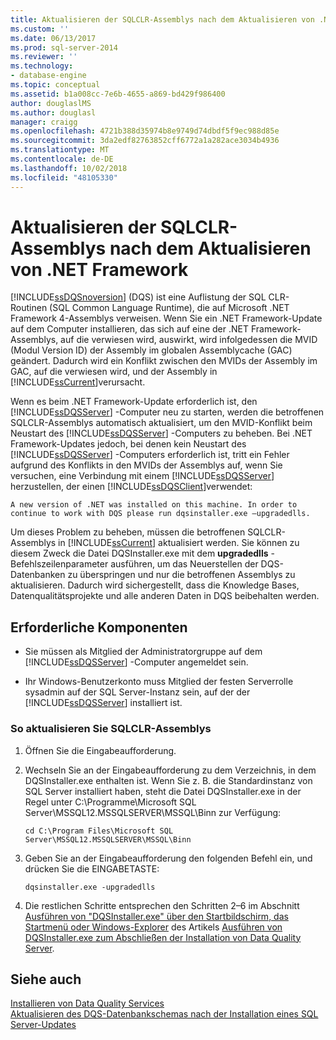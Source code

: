 ```yaml
---
title: Aktualisieren der SQLCLR-Assemblys nach dem Aktualisieren von .NET Framework | Microsoft-Dokumentation
ms.custom: ''
ms.date: 06/13/2017
ms.prod: sql-server-2014
ms.reviewer: ''
ms.technology:
- database-engine
ms.topic: conceptual
ms.assetid: b1a008cc-7e6b-4655-a869-bd429f986400
author: douglaslMS
ms.author: douglasl
manager: craigg
ms.openlocfilehash: 4721b388d35974b8e9749d74dbdf5f9ec988d85e
ms.sourcegitcommit: 3da2edf82763852cff6772a1a282ace3034b4936
ms.translationtype: MT
ms.contentlocale: de-DE
ms.lasthandoff: 10/02/2018
ms.locfileid: "48105330"
---
```

# <a name="upgrade-sqlclr-assemblies-after-net-framework-update"></a>Aktualisieren der SQLCLR-Assemblys nach dem Aktualisieren von .NET Framework
  [!INCLUDE[ssDQSnoversion](../../includes/ssdqsnoversion-md.md)] (DQS) ist eine Auflistung der SQL CLR-Routinen (SQL Common Language Runtime), die auf Microsoft .NET Framework 4-Assemblys verweisen. Wenn Sie ein .NET Framework-Update auf dem Computer installieren, das sich auf eine der .NET Framework-Assemblys, auf die verwiesen wird, auswirkt, wird infolgedessen die MVID (Modul Version ID) der Assembly im globalen Assemblycache (GAC) geändert. Dadurch wird ein Konflikt zwischen den MVIDs der Assembly im GAC, auf die verwiesen wird, und der Assembly in [!INCLUDE[ssCurrent](../../includes/sscurrent-md.md)]verursacht.  
  
 Wenn es beim .NET Framework-Update erforderlich ist, den [!INCLUDE[ssDQSServer](../../includes/ssdqsserver-md.md)] -Computer neu zu starten, werden die betroffenen SQLCLR-Assemblys automatisch aktualisiert, um den MVID-Konflikt beim Neustart des [!INCLUDE[ssDQSServer](../../includes/ssdqsserver-md.md)] -Computers zu beheben. Bei .NET Framework-Updates jedoch, bei denen kein Neustart des [!INCLUDE[ssDQSServer](../../includes/ssdqsserver-md.md)] -Computers erforderlich ist, tritt ein Fehler aufgrund des Konflikts in den MVIDs der Assemblys auf, wenn Sie versuchen, eine Verbindung mit einem [!INCLUDE[ssDQSServer](../../includes/ssdqsserver-md.md)] herzustellen, der einen [!INCLUDE[ssDQSClient](../../includes/ssdqsclient-md.md)]verwendet:  
  
```  
A new version of .NET was installed on this machine. In order to continue to work with DQS please run dqsinstaller.exe –upgradedlls.  
```  
  
 Um dieses Problem zu beheben, müssen die betroffenen SQLCLR-Assemblys in [!INCLUDE[ssCurrent](../../includes/sscurrent-md.md)] aktualisiert werden. Sie können zu diesem Zweck die Datei DQSInstaller.exe mit dem **upgradedlls** -Befehlszeilenparameter ausführen, um das Neuerstellen der DQS-Datenbanken zu überspringen und nur die betroffenen Assemblys zu aktualisieren. Dadurch wird sichergestellt, dass die Knowledge Bases, Datenqualitätsprojekte und alle anderen Daten in DQS beibehalten werden.  
  
## <a name="prerequisites"></a>Erforderliche Komponenten  
  
-   Sie müssen als Mitglied der Administratorgruppe auf dem [!INCLUDE[ssDQSServer](../../includes/ssdqsserver-md.md)] -Computer angemeldet sein.  
  
-   Ihr Windows-Benutzerkonto muss Mitglied der festen Serverrolle sysadmin auf der SQL Server-Instanz sein, auf der der [!INCLUDE[ssDQSServer](../../includes/ssdqsserver-md.md)] installiert ist.  
  
### <a name="to-upgrade-sqlclr-assemblies"></a>So aktualisieren Sie SQLCLR-Assemblys  
  
1.  Öffnen Sie die Eingabeaufforderung.  
  
2.  Wechseln Sie an der Eingabeaufforderung zu dem Verzeichnis, in dem DQSInstaller.exe enthalten ist. Wenn Sie z. B. die Standardinstanz von SQL Server installiert haben, steht die Datei DQSInstaller.exe in der Regel unter C:\Programme\Microsoft SQL Server\MSSQL12.MSSQLSERVER\MSSQL\Binn zur Verfügung:  
  
    ```  
    cd C:\Program Files\Microsoft SQL Server\MSSQL12.MSSQLSERVER\MSSQL\Binn  
    ```  
  
3.  Geben Sie an der Eingabeaufforderung den folgenden Befehl ein, und drücken Sie die EINGABETASTE:  
  
    ```  
    dqsinstaller.exe -upgradedlls  
    ```  
  
4.  Die restlichen Schritte entsprechen den Schritten 2–6 im Abschnitt [Ausführen von "DQSInstaller.exe" über den Startbildschirm, das Startmenü oder Windows-Explorer](run-dqsinstaller-exe-to-complete-data-quality-server-installation.md#WindowsExplorer) des Artikels [Ausführen von DQSInstaller.exe zum Abschließen der Installation von Data Quality Server](run-dqsinstaller-exe-to-complete-data-quality-server-installation.md).  
  
## <a name="see-also"></a>Siehe auch  
 [Installieren von Data Quality Services](install-data-quality-services.md)   
 [Aktualisieren des DQS-Datenbankschemas nach der Installation eines SQL Server-Updates](upgrade-dqs-databases-schema-after-installing-sql-server-update.md)  
  
  
